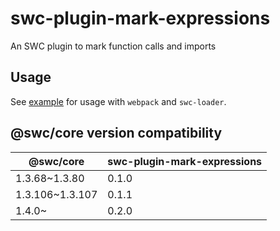 # swc-plugin-mark-expressions
An SWC plugin to mark function calls and imports

## Usage
See [example](https://github.com/dm33tri/swc-plugin-mark-expressions/tree/master/example) for usage with `webpack` and `swc-loader`.

## @swc/core version compatibility

| @swc/core       | swc-plugin-mark-expressions |
|-----------------|-----------------------------|
| 1.3.68~1.3.80   | 0.1.0                       |
| 1.3.106~1.3.107 | 0.1.1                       |
| 1.4.0~          | 0.2.0                       |